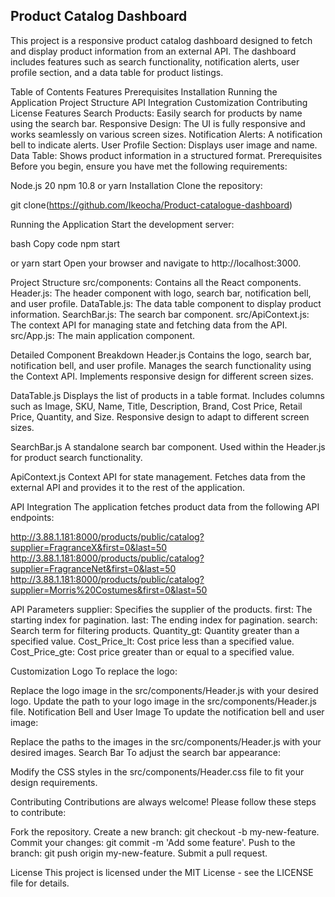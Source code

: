 ## Product Catalog Dashboard

This project is a responsive product catalog dashboard designed to fetch and display product information from an external API. The dashboard includes features such as search functionality, notification alerts, user profile section, and a data table for product listings.

Table of Contents
Features
Prerequisites
Installation
Running the Application
Project Structure
API Integration
Customization
Contributing
License
Features
Search Products: Easily search for products by name using the search bar.
Responsive Design: The UI is fully responsive and works seamlessly on various screen sizes.
Notification Alerts: A notification bell to indicate alerts.
User Profile Section: Displays user image and name.
Data Table: Shows product information in a structured format.
Prerequisites
Before you begin, ensure you have met the following requirements:

Node.js 20
npm 10.8 or yarn
Installation
Clone the repository:

git clone(https://github.com/Ikeocha/Product-catalogue-dashboard)


Running the Application
Start the development server:

bash Copy code npm start

or
yarn start Open your browser and navigate to http://localhost:3000.

Project Structure
src/components: Contains all the React components. Header.js: The header component with logo, search bar, notification bell, and user profile. DataTable.js: The data table component to display product information. SearchBar.js: The search bar component. src/ApiContext.js: The context API for managing state and fetching data from the API. src/App.js: The main application component.

Detailed Component Breakdown
Header.js
Contains the logo, search bar, notification bell, and user profile. Manages the search functionality using the Context API. Implements responsive design for different screen sizes.

DataTable.js
Displays the list of products in a table format. Includes columns such as Image, SKU, Name, Title, Description, Brand, Cost Price, Retail Price, Quantity, and Size. Responsive design to adapt to different screen sizes.

SearchBar.js
A standalone search bar component. Used within the Header.js for product search functionality.

ApiContext.js
Context API for state management. Fetches data from the external API and provides it to the rest of the application.

API Integration
The application fetches product data from the following API endpoints:

http://3.88.1.181:8000/products/public/catalog?supplier=FragranceX&first=0&last=50 http://3.88.1.181:8000/products/public/catalog?supplier=FragranceNet&first=0&last=50 http://3.88.1.181:8000/products/public/catalog?supplier=Morris%20Costumes&first=0&last=50

API Parameters
supplier: Specifies the supplier of the products. first: The starting index for pagination. last: The ending index for pagination. search: Search term for filtering products. Quantity_gt: Quantity greater than a specified value. Cost_Price_lt: Cost price less than a specified value. Cost_Price_gte: Cost price greater than or equal to a specified value.

Customization
Logo
To replace the logo:

Replace the logo image in the src/components/Header.js with your desired logo. Update the path to your logo image in the src/components/Header.js file. Notification Bell and User Image To update the notification bell and user image:

Replace the paths to the images in the src/components/Header.js with your desired images. Search Bar To adjust the search bar appearance:

Modify the CSS styles in the src/components/Header.css file to fit your design requirements.

Contributing
Contributions are always welcome! Please follow these steps to contribute:

Fork the repository. Create a new branch: git checkout -b my-new-feature. Commit your changes: git commit -m 'Add some feature'. Push to the branch: git push origin my-new-feature. Submit a pull request.

License
This project is licensed under the MIT License - see the LICENSE file for details.
